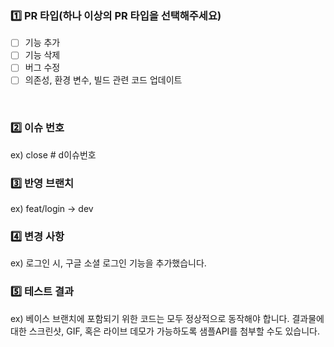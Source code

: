 ### 1️⃣ PR 타입(하나 이상의 PR 타입을 선택해주세요)
- [ ] 기능 추가
- [ ] 기능 삭제
- [ ] 버그 수정
- [ ] 의존성, 환경 변수, 빌드 관련 코드 업데이트
<br>

### 2️⃣ 이슈 번호
ex) close # d이슈번호
<br>

### 3️⃣ 반영 브랜치
ex) feat/login -> dev
<br>

### 4️⃣ 변경 사항
ex) 로그인 시, 구글 소셜 로그인 기능을 추가했습니다.
<br>

### 5️⃣ 테스트 결과
ex) 베이스 브랜치에 포함되기 위한 코드는 모두 정상적으로 동작해야 합니다. 결과물에 대한 스크린샷, GIF, 혹은 라이브 데모가 가능하도록 샘플API를 첨부할 수도 있습니다.
